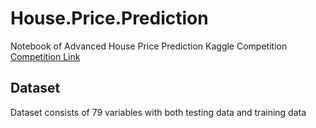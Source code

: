 # House.Price.Prediction
Notebook of Advanced House Price Prediction Kaggle Competition </br>
[Competition Link](https://www.kaggle.com/c/house-prices-advanced-regression-techniques)
## Dataset
Dataset consists of 79 variables with both testing data and training data
